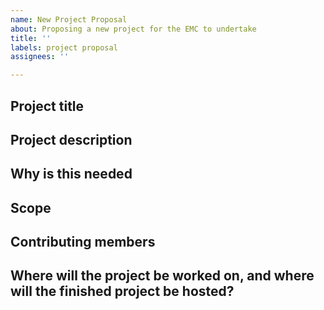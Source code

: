 ```yaml
---
name: New Project Proposal
about: Proposing a new project for the EMC to undertake
title: ''
labels: project proposal
assignees: ''

---
```


<!-- After submitting a proposal, it will go to the admins to review and approve. -->
## Project title
<!-- Name of the project -->

## Project description
<!-- What is this project about -->

## Why is this needed
<!-- What are the benefits to the EMC, it's members and the wider email community -->

## Scope
<!-- What does this project cover and what is not covered by this project -->

## Contributing members
<!-- Which members will be contributing to this project.
Each project requires at least 2 members, however if you don't have that yet, this proposal can be used to help recruit members -->

## Where will the project be worked on, and where will the finished project be hosted?
<!-- EMC GitHub repo, EMC GitHub discussions, EMC website, external location -->
